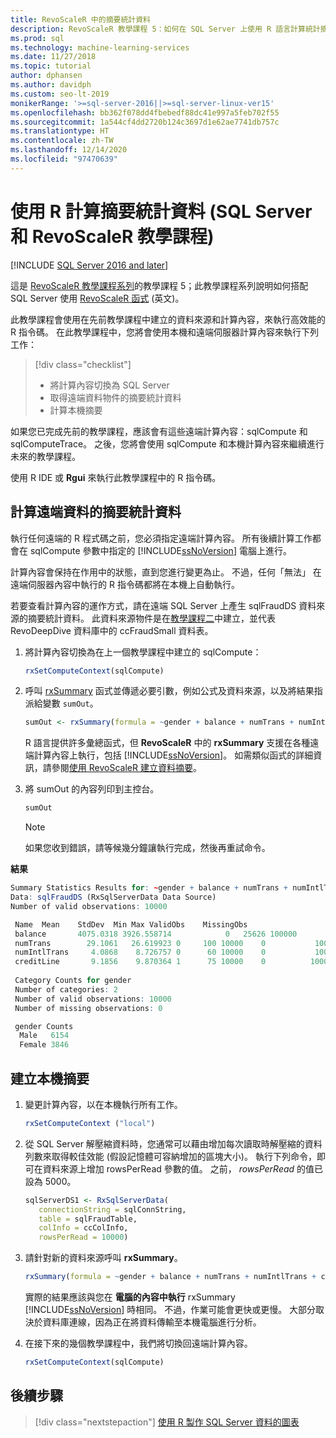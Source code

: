 ```yaml
---
title: RevoScaleR 中的摘要統計資料
description: RevoScaleR 教學課程 5：如何在 SQL Server 上使用 R 語言計算統計摘要統計資料。
ms.prod: sql
ms.technology: machine-learning-services
ms.date: 11/27/2018
ms.topic: tutorial
author: dphansen
ms.author: davidph
ms.custom: seo-lt-2019
monikerRange: '>=sql-server-2016||>=sql-server-linux-ver15'
ms.openlocfilehash: bb362f078dd4fbebedf88dc41e997a5feb702f55
ms.sourcegitcommit: 1a544cf4dd2720b124c3697d1e62ae7741db757c
ms.translationtype: HT
ms.contentlocale: zh-TW
ms.lasthandoff: 12/14/2020
ms.locfileid: "97470639"
---
```

# <a name="compute-summary-statistics-in-r-sql-server-and-revoscaler-tutorial"></a>使用 R 計算摘要統計資料 (SQL Server 和 RevoScaleR 教學課程)
[!INCLUDE [SQL Server 2016 and later](../../includes/applies-to-version/sqlserver2016.md)]

這是 [RevoScaleR 教學課程系列](deepdive-data-science-deep-dive-using-the-revoscaler-packages.md)的教學課程 5；此教學課程系列說明如何搭配 SQL Server 使用 [RevoScaleR 函式](/machine-learning-server/r-reference/revoscaler/revoscaler) \(英文\)。

此教學課程會使用在先前教學課程中建立的資料來源和計算內容，來執行高效能的 R 指令碼。 在此教學課程中，您將會使用本機和遠端伺服器計算內容來執行下列工作：

> [!div class="checklist"]
> * 將計算內容切換為 SQL Server
> * 取得遠端資料物件的摘要統計資料
> * 計算本機摘要

如果您已完成先前的教學課程，應該會有這些遠端計算內容：sqlCompute 和 sqlComputeTrace。 之後，您將會使用 sqlCompute 和本機計算內容來繼續進行未來的教學課程。

使用 R IDE 或 **Rgui** 來執行此教學課程中的 R 指令碼。

## <a name="compute-summary-statistics-on-remote-data"></a>計算遠端資料的摘要統計資料

執行任何遠端的 R 程式碼之前，您必須指定遠端計算內容。 所有後續計算工作都會在 sqlCompute  參數中指定的 [!INCLUDE[ssNoVersion](../../includes/ssnoversion-md.md)] 電腦上進行。

計算內容會保持在作用中的狀態，直到您進行變更為止。 不過，任何「無法」  在遠端伺服器內容中執行的 R 指令碼都將在本機上自動執行。

若要查看計算內容的運作方式，請在遠端 SQL Server 上產生 sqlFraudDS 資料來源的摘要統計資料。 此資料來源物件是在[教學課程二](deepdive-create-sql-server-data-objects-using-rxsqlserverdata.md)中建立，並代表 RevoDeepDive 資料庫中的 ccFraudSmall 資料表。 

1. 將計算內容切換為在上一個教學課程中建立的 sqlCompute：
  
    ```R
    rxSetComputeContext(sqlCompute)
    ```

2. 呼叫 [rxSummary](/machine-learning-server/r-reference/revoscaler/rxsummary) 函式並傳遞必要引數，例如公式及資料來源，以及將結果指派給變數 `sumOut`。
  
    ```R
    sumOut <- rxSummary(formula = ~gender + balance + numTrans + numIntlTrans + creditLine, data = sqlFraudDS)
    ```
  
    R 語言提供許多彙總函式，但 **RevoScaleR** 中的 **rxSummary** 支援在各種遠端計算內容上執行，包括 [!INCLUDE[ssNoVersion](../../includes/ssnoversion-md.md)]。 如需類似函式的詳細資訊，請參閱[使用 RevoScaleR 建立資料摘要](/machine-learning-server/r/how-to-revoscaler-data-summaries)。
  
3. 將 sumOut 的內容列印到主控台。
  
    ```R
    sumOut
    ```
    > [!NOTE]
    > 如果您收到錯誤，請等候幾分鐘讓執行完成，然後再重試命令。

**結果**

```R
Summary Statistics Results for: ~gender + balance + numTrans + numIntlTrans + creditLine
Data: sqlFraudDS (RxSqlServerData Data Source)
Number of valid observations: 10000

 Name  Mean    StdDev  Min Max ValidObs    MissingObs
 balance       4075.0318 3926.558714            0   25626 100000
 numTrans        29.1061   26.619923 0     100 10000    0           100000
 numIntlTrans     4.0868    8.726757 0      60 10000    0           100000
 creditLine       9.1856    9.870364 1      75 10000    0          100000
 
 Category Counts for gender
 Number of categories: 2
 Number of valid observations: 10000
 Number of missing observations: 0

 gender Counts
  Male   6154
  Female 3846
```

## <a name="create-a-local-summary"></a>建立本機摘要

1. 變更計算內容，以在本機執行所有工作。
  
    ```R
    rxSetComputeContext ("local")
    ```
  
2. 從 SQL Server 解壓縮資料時，您通常可以藉由增加每次讀取時解壓縮的資料列數來取得較佳效能 (假設記憶體可容納增加的區塊大小)。 執行下列命令，即可在資料來源上增加 rowsPerRead  參數的值。 之前， *rowsPerRead* 的值已設為 5000。
  
    ```R
    sqlServerDS1 <- RxSqlServerData(
       connectionString = sqlConnString,
       table = sqlFraudTable,
       colInfo = ccColInfo,
       rowsPerRead = 10000)
    ```

3. 請針對新的資料來源呼叫 **rxSummary**。
  
    ```R
    rxSummary(formula = ~gender + balance + numTrans + numIntlTrans + creditLine, data = sqlServerDS1)
    ```
  
   實際的結果應該與您在 **電腦的內容中執行** rxSummary [!INCLUDE[ssNoVersion](../../includes/ssnoversion-md.md)] 時相同。 不過，作業可能會更快或更慢。 大部分取決於資料庫連線，因為正在將資料傳輸至本機電腦進行分析。

4. 在接下來的幾個教學課程中，我們將切換回遠端計算內容。

    ```R
    rxSetComputeContext(sqlCompute)
    ```

## <a name="next-steps"></a>後續步驟

> [!div class="nextstepaction"]
> [使用 R 製作 SQL Server 資料的圖表](../../machine-learning/tutorials/deepdive-visualize-sql-server-data-using-r.md)